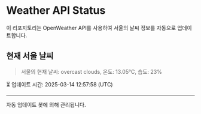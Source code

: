 
# Weather API Status

이 리포지토리는 OpenWeather API를 사용하여 서울의 날씨 정보를 자동으로 업데이트합니다.

## 현재 서울 날씨
> 서울의 현재 날씨: overcast clouds, 온도: 13.05°C, 습도: 23%

⏳ 업데이트 시간: 2025-03-14 12:57:58 (UTC)

---
자동 업데이트 봇에 의해 관리됩니다.
